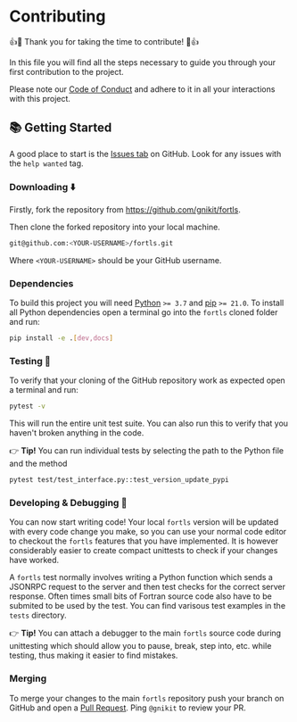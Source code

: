 # Contributing

👍🎉 Thank you for taking the time to contribute! 🎉👍

In this file you will find all the steps necessary to guide you through your first contribution to the project.

Please note our [Code of Conduct](https://github.com/gnikit/fortls/blob/master/CODE_OF_CONDUCT.md) and adhere to it in all your interactions with this project.

## 📚 Getting Started

A good place to start is the [Issues tab](https://github.com/gnikit/fortls/issues) on GitHub. Look for any issues with the `help wanted` tag.

### Downloading ⬇️

Firstly, fork the repository from <https://github.com/gnikit/fortls>.

Then clone the forked repository into your local machine.

```sh
git@github.com:<YOUR-USERNAME>/fortls.git
```

Where `<YOUR-USERNAME>` should be your GitHub username.

### Dependencies

To build this project you will need [Python](https://www.python.org/) `>= 3.7` and [pip](https://www.python.org/) `>= 21.0`.
To install all Python dependencies open a terminal go into the `fortls` cloned folder and run:

```sh
pip install -e .[dev,docs]
```

### Testing 🧪

To verify that your cloning of the GitHub repository work as expected open a terminal and run:

```sh
pytest -v
```
This will run the entire unit test suite. You can also run this to verify that you haven't broken anything in the code.

👉 **Tip!** You can run individual tests by selecting the path to the Python file and the method
```sh
pytest test/test_interface.py::test_version_update_pypi
```

### Developing & Debugging 🐞️

You can now start writing code! Your local `fortls` version will be updated with every code change you make, so you can use your normal code editor to checkout the `fortls` features that you have implemented.
It is however considerably easier to create compact unittests to check if your changes have worked.

A `fortls` test normally involves writing a Python function which sends a JSONRPC request to the server and then test checks for the correct server response.
Often times small bits of Fortran source code also have to be submited to be used by the test.
You can find varisous test examples in the `tests` directory.


👉 **Tip!** You can attach a debugger to the main `fortls` source code during unittesting which should allow you to pause, break, step into, etc. while testing, thus making it easier to find mistakes.


### Merging

To merge your changes to the main `fortls` repository push your branch on GitHub and open a [Pull Request](https://github.com/gnikit/fortls/pulls). Ping `@gnikit` to review your PR.
